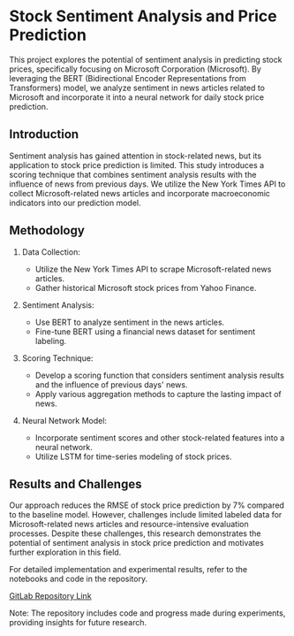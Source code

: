 # Stock Sentiment Analysis and Price Prediction

This project explores the potential of sentiment analysis in predicting stock prices, specifically focusing on Microsoft Corporation (Microsoft). By leveraging the BERT (Bidirectional Encoder Representations from Transformers) model, we analyze sentiment in news articles related to Microsoft and incorporate it into a neural network for daily stock price prediction.

## Introduction

Sentiment analysis has gained attention in stock-related news, but its application to stock price prediction is limited. This study introduces a scoring technique that combines sentiment analysis results with the influence of news from previous days. We utilize the New York Times API to collect Microsoft-related news articles and incorporate macroeconomic indicators into our prediction model.

## Methodology

1. Data Collection:
   - Utilize the New York Times API to scrape Microsoft-related news articles.
   - Gather historical Microsoft stock prices from Yahoo Finance.

2. Sentiment Analysis:
   - Use BERT to analyze sentiment in the news articles.
   - Fine-tune BERT using a financial news dataset for sentiment labeling.

3. Scoring Technique:
   - Develop a scoring function that considers sentiment analysis results and the influence of previous days' news.
   - Apply various aggregation methods to capture the lasting impact of news.

4. Neural Network Model:
   - Incorporate sentiment scores and other stock-related features into a neural network.
   - Utilize LSTM for time-series modeling of stock prices.

## Results and Challenges

Our approach reduces the RMSE of stock price prediction by 7% compared to the baseline model. However, challenges include limited labeled data for Microsoft-related news articles and resource-intensive evaluation processes. Despite these challenges, this research demonstrates the potential of sentiment analysis in stock price prediction and motivates further exploration in this field.

For detailed implementation and experimental results, refer to the notebooks and code in the repository.

[GitLab Repository Link](https://git.uwaterloo.ca/ky5liu/cs679_project)

Note: The repository includes code and progress made during experiments, providing insights for future research.
